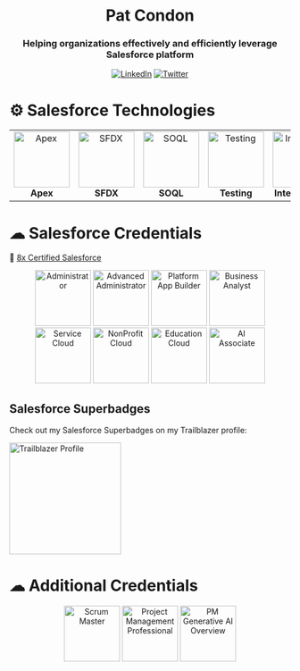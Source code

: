 

<!--
**pcondonjr/patcondon** is a ✨ _special_ ✨ repository because its `README.md` (this file) appears on your GitHub profile.

Here are some ideas to get you started:

- 🔭 I’m currently working on ...
- 🌱 I’m currently learning ...
- 👯 I’m looking to collaborate on ...
- 🤔 I’m looking for help with ...
- 💬 Ask me about ...
- 📫 How to reach me: ...
- 😄 Pronouns: ...
- ⚡ Fun fact: ...
-->
<h1 align="center">Pat Condon</h1>
<h3 align="center">Helping organizations effectively and efficiently leverage Salesforce platform</h3>

<div align="center">

[![LinkedIn](https://img.shields.io/badge/LinkedIn-%230077B5.svg?logo=linkedin&logoColor=white)](https://www.linkedin.com/in/patcondon/) 
[![Twitter](https://img.shields.io/badge/Twitter-%231DA1F2.svg?logo=Twitter&logoColor=white)](https://twitter.com/TheWalters954) 

</div>

<!--🔭 I’m currently working on [Cloud Code Academy](https://cloudcodeacademy.com)

📝 I regularly write articles on [salesforcementor.com](https://salesforcementor.com)

💬 Ask me about **Salesforce Development**

📫 How to reach me **walters954@salesforcementor.com**> -->

# ⚙ Salesforce Technologies
<table width="100%" style="border:0px;">
  <tr style="border:0px;" >
    <td align="center" style="border:0px;">
        <img src="https://res.cloudinary.com/hy4kyit2a/f_auto,fl_lossy,q_70/learn/modules/apex_database/fab27840d343cc13934e9cf1f4a41dbc_badge.png" alt="Apex" style="width: 100px;"/>
        <br>
        <b>Apex</b>
    </td>
       <td align="center" style="border:0px;"><img src="https://res.cloudinary.com/hy4kyit2a/f_auto,fl_lossy,q_70/learn/projects/quickstart-vscode-salesforce/a884f9ae6802649bf19065787ec0bb29_badge.png" alt="SFDX" style="width: 100px;"/><br><b>SFDX</b></td>
    <td align="center" style="border:0px;"><img src="https://res.cloudinary.com/hy4kyit2a/f_auto,fl_lossy,q_70/learn/modules/soql-for-admins/04607670444dbbe5aac7e77bc03c4fd1_badge.png" alt="SOQL" style="width: 100px;"/><br><b>SOQL</b></td>
    <td align="center" style="border:0px;"><img src="https://developer.salesforce.com/resource/images/trailhead/badges/modules/trailhead_module_performance-troubleshooting-in-lwc.png" alt="Testing" style="width: 100px;"/><br><b>Testing</b></td> <td align="center" style="border:0px;"><img src="https://res.cloudinary.com/hy4kyit2a/f_auto,fl_lossy,q_70/learn/modules/apex_integration_services/06d0e8f1f5b59f14d070f0f6e86dc5bd_badge.png" alt="Integrations" style="width: 100px;"/><br><b>Integrations</b></td>
    <td align="center" style="border:0px;"><img src="https://res.cloudinary.com/hy4kyit2a/f_auto,fl_lossy,q_70/learn/modules/lightning-web-components-basics/5cec7279d13ac36ab5ddbffae3035337_badge.png" alt="LWC" style="width: 100px;"/><br><b>LWC</b></td>
  </tr>
</table>

# ☁ Salesforce Credentials
🏅 [8x Certified Salesforce](https://www.salesforce.com/trailblazer/pcondonjr)
<div align="center">
  <img src="https://drm.file.force.com/servlet/servlet.ImageServer?id=0153k00000A5Mu5&oid=00DF0000000gZsu&lastMod=1617267801000" height="100" alt="Administrator"/> 
  <img src="https://drm.file.force.com/servlet/servlet.ImageServer?id=0153k00000A5Mu1&oid=00DF0000000gZsu&lastMod=1617267944000" height="100" alt="Advanced Administrator"/>
  <img src="https://drm.file.force.com/servlet/servlet.ImageServer?id=0153k00000A5Mtl&oid=00DF0000000gZsu&lastMod=1617268490000" height="100" alt="Platform App Builder"/>
  <img src="https://drm.file.force.com/servlet/servlet.ImageServer?id=0153k00000B7y1t&oid=00DF0000000gZsu&lastMod=1657181928000" height="100" alt="Business Analyst"/>
   <img src="https://drm.file.force.com/servlet/servlet.ImageServer?id=0153k00000A5Mtn&oid=00DF0000000gZsu&lastMod=1617268355000" height="100" alt="Service Cloud"/>
   <img src="https://drm.file.force.com/servlet/servlet.ImageServer?id=0153k00000A5Mtq&oid=00DF0000000gZsu&lastMod=1617267666000" height="100" alt="NonProfit Cloud"/>
   <img src="https://drm.file.force.com/servlet/servlet.ImageServer?id=0153k00000A5Mtt&oid=00DF0000000gZsu&lastMod=1617274607000" height="100" alt="Education Cloud"/>
   <img src="https://drm.file.force.com/servlet/servlet.ImageServer?id=0153k00000BEqgH&oid=00DF0000000gZsu&lastMod=1693557495000" height="100" alt="AI Associate"/>
</div>
<h2>Salesforce Superbadges</h2>
<p>Check out my Salesforce Superbadges on my Trailblazer profile:</p>
<a href="https://www.salesforce.com/trailblazer/pcondonjr" target="_blank">
    <img src="https://c1.sfdcstatic.com/content/dam/web/en_us/trailhead/logos/trailblazer.png" alt="Trailblazer Profile" width="200">
</a>

# ☁ Additional Credentials

<div align="center">
  <img src="https://static.scrum.org/web/badges/badge-09173b39-cedf-4321-88b6-ce0acdfb5a70.svg" height="100" alt="Scrum Master"/> 
  <img src="https://images.credly.com/size/680x680/images/731e7ef4-9b0c-4d7b-ab65-23cc699c0aa3/blob" height="100" alt="Project Management Professional"/>
  <img src="https://images.credly.com/size/680x680/images/05de6fa7-8633-437c-80b5-7ee73779a87f/image.png](https://www.credly.com/badges/b69ca7f9-cb8d-4cd2-b86d-ca33d53d2342/public_url)" height="100" alt="PM Generative AI Overview"/>
</div>
